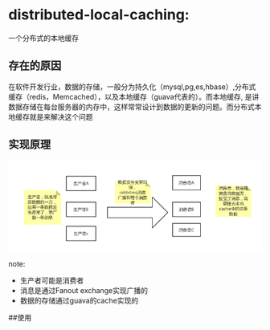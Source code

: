 # distributed-local-caching:
一个分布式的本地缓存

## 存在的原因
在软件开发行业，数据的存储，一般分为持久化（mysql,pg,es,hbase）,分布式缓存（redis，Memcached），以及本地缓存（guava代表的）。而本地缓存,
是讲数据存储在每台服务器的内存中，这样常常设计到数据的更新的问题。而分布式本地缓存就是来解决这个问题
## 实现原理
![结构图](https://github.com/pafer001/distributed-local-caching/blob/master/doc/flow.png)

note:
* 生产者可能是消费者
* 消息是通过Fanout exchange实现广播的
* 数据的存储通过guava的cache实现的

##使用





